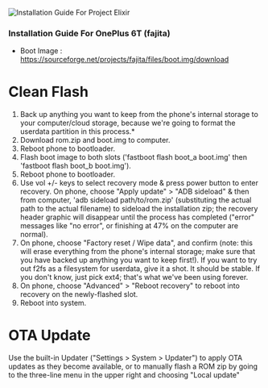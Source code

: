 ![Installation Guide For Project Elixir](https://i.imgur.com/3UmK6nS.png "Installation")

### Installation Guide For OnePlus 6T (fajita)

- Boot Image       : https://sourceforge.net/projects/fajita/files/boot.img/download

# Clean Flash
1. Back up anything you want to keep from the phone's internal storage to your computer/cloud storage, because we're going to format the 
   userdata partition in this process.*
2. Download rom.zip and boot.img to computer.
3. Reboot phone to bootloader.
4. Flash boot image to both slots ('fastboot flash boot_a boot.img' then 'fastboot flash boot_b boot.img').
5. Reboot phone to bootloader.
6. Use vol +/- keys to select recovery mode & press power button to enter recovery.
On phone, choose "Apply update" > "ADB sideload" & then from computer, 'adb sideload path/to/rom.zip' (substituting the actual path to the actual filename) to sideload the installation zip; the recovery header graphic will disappear until the process has completed ("error" messages like "no error", or finishing at 47% on the computer are normal).
7. On phone, choose "Factory reset / Wipe data", and confirm (note: this will erase everything from the phone's internal storage; make 
   sure that you have backed up anything you want to keep first!). If you want to try out f2fs as a filesystem for userdata, give it a 
   shot. It should be stable. If you don't know, just pick ext4; that's what we've been using forever.
8. On phone, choose "Advanced" > "Reboot recovery" to reboot into recovery on the newly-flashed slot.
10. Reboot into system.

# OTA Update
Use the built-in Updater ("Settings > System > Updater") to apply OTA updates as they become available, or to manually flash a ROM zip by going to the three-line menu in the upper right and choosing "Local update"
